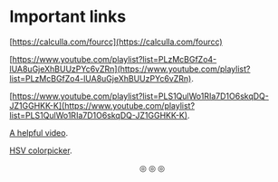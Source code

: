 # Important links

[https://calculla.com/fourcc](https://calculla.com/fourcc)

[https://www.youtube.com/playlist?list=PLzMcBGfZo4-lUA8uGjeXhBUUzPYc6vZRn](https://www.youtube.com/playlist?list=PLzMcBGfZo4-lUA8uGjeXhBUUzPYc6vZRn).

[https://www.youtube.com/playlist?list=PLS1QulWo1RIa7D1O6skqDQ-JZ1GGHKK-K](https://www.youtube.com/playlist?list=PLS1QulWo1RIa7D1O6skqDQ-JZ1GGHKK-K).

[A helpful video](https://youtu.be/-ZneILih-D4).

[HSV colorpicker](https://colorpicker.me/#3a696b).

<p align="center">
&#9678; &#9678; &#9678;
</p>
